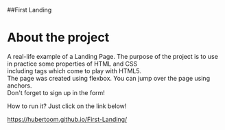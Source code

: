 ##First Landing

# About the project
A real-life example of a Landing Page.
The purpose of the project is to use in practice some properties of HTML and CSS <br/>
including tags which come to play with HTML5. <br/>
The page was created using flexbox. You can jump over the page using anchors. <br/>
Don't forget to sign up in the form! <br/>

How to run it?
Just click on the link below! <br/>

https://hubertoom.github.io/First-Landing/

